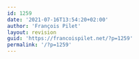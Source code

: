 ```yaml
---
id: 1259
date: '2021-07-16T13:54:20+02:00'
author: 'François Pilet'
layout: revision
guid: 'https://francoispilet.net/?p=1259'
permalink: '/?p=1259'
---
```


